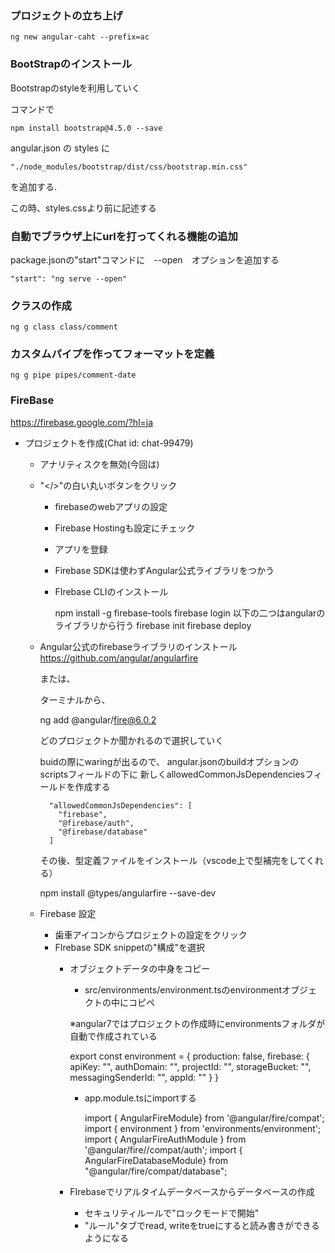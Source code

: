 ### プロジェクトの立ち上げ

    ng new angular-caht --prefix=ac

### BootStrapのインストール
Bootstrapのstyleを利用していく

コマンドで

    npm install bootstrap@4.5.0 --save

angular.json の styles に　

    "./node_modules/bootstrap/dist/css/bootstrap.min.css"

を追加する.

この時、styles.cssより前に記述する

### 自動でブラウザ上にurlを打ってくれる機能の追加
package.jsonの"start"コマンドに　--open　オプションを追加する

    "start": "ng serve --open"

### クラスの作成

    ng g class class/comment


### カスタムパイプを作ってフォーマットを定義

    ng g pipe pipes/comment-date

### FireBase
https://firebase.google.com/?hl=ja

+ プロジェクトを作成(Chat id: chat-99479)
    + アナリティスクを無効(今回は)

    + "</>"の白い丸いボタンをクリック
        + firebaseのwebアプリの設定
        + Firebase Hostingも設定にチェック
        + アプリを登録
        + Firebase SDKは使わずAngular公式ライブラリをつかう
        + FIrebase CLIのインストール

            npm install -g firebase-tools
            firebase login
            以下の二つはangularのライブラリから行う
            firebase init
            firebase deploy

    + Angular公式のfirebaseライブラリのインストール
        https://github.com/angular/angularfire

        または、

        ターミナルから、

        ng add @angular/fire@6.0.2

        どのプロジェクトか聞かれるので選択していく

        buidの際にwaringが出るので、
        angular.jsonのbuildオプションのscriptsフィールドの下に
        新しくallowedCommonJsDependenciesフィールドを作成する

            "allowedCommonJsDependencies": [
              "firebase",
              "@firebase/auth",
              "@firebase/database"
            ]

        その後、型定義ファイルをインストール（vscode上で型補完をしてくれる）

        npm install @types/angularfire --save-dev

    + Firebase 設定
        + 歯車アイコンからプロジェクトの設定をクリック
        + FIrebase SDK snippetの"構成"を選択
            + オブジェクトデータの中身をコピー
                + src/environments/environment.tsのenvironmentオブジェクトの中にコピペ
                
                ※angular7ではプロジェクトの作成時にenvironmentsフォルダが自動で作成されている 

                export const environment = {
                    production: false,
                    firebase: {
                        apiKey: "",
                        authDomain: "",
                        projectId: "",
                        storageBucket: "",
                        messagingSenderId: "",
                        appId: ""
                    }
                }

                + app.module.tsにimportする

                    import { AngularFireModule} from '@angular/fire/compat';
                    import { environment } from 'environments/environment';
                    import { AngularFireAuthModule } from '@angular/fire//compat/auth';
                    import { AngularFireDatabaseModule} from "@angular/fire/compat/database";
                
            + FIrebaseでリアルタイムデータベースからデータベースの作成
                + セキュリティルールで"ロックモードで開始"
                + "ルール"タブでread, writeをtrueにすると読み書きができるようになる
